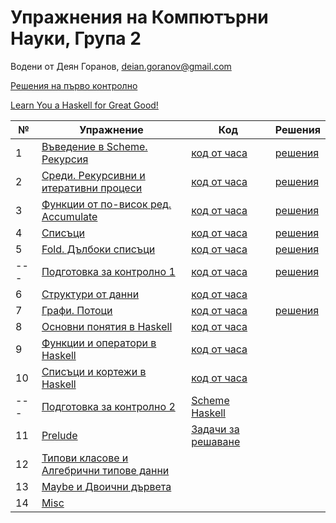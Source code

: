 # Упражнения на Компютърни Науки, Група 2

Водени от Деян Горанов, deian.goranov@gmail.com

[Решения на първо контролно](exam-01/solutions)

[Learn You a Haskell for Great Good!](http://learnyouahaskell.com/chapters)

| №   | Упражнение                                      | Код                   | Решения                       |
| --- | ----------------------------------------------- | --------------------- | ----------------------------- |
|  1  | [Въведение в Scheme. Рекурсия][1e]              | [код от часа][1c]     | [решения][1s]     |
|  2  | [Среди. Рекурсивни и итеративни процеси][2e]    | [код от часа][2c]     | [решения][2s]     |
|  3  | [Функции от по-висок ред. Accumulate][3e]       | [код от часа][3c]     | [решения][3s]     |
|  4  | [Списъци][4e]                                   | [код от часа][4c]     | [решения][4s]     |
|  5  | [Fold. Дълбоки списъци][5e]                     | [код от часа][5c]     | [решения][5s]     |
| --- | [Подготовка за контролно 1][prep1e]             | [код от часа][prep1c] | [решения][prep1s] |
|  6  | [Структури от данни][6e]                        | [код от часа][6c]     |
|  7  | [Графи. Потоци][7e]                             | [код от часа][7c]     | [решения][7s]     |
|  8  | [Основни понятия в Haskell][8e]                 | [код от часа][8c]     |
|  9  | [Функции и оператори в Haskell][9e]             | [код от часа][9c]     |
| 10  | [Списъци и кортежи в Haskell][10e]              | [код от часа][10c]    |
| --- | [Подготовка за контролно 2][prep2e]             | [Scheme][prep2cscm] [Haskell][prep2chs] |
| 11  | [Prelude][11e]                                  | [Задачи за решаване][11t] |
| 12  | [Типови класове и Алгебрични типове данни][12e] |
| 13  | [Maybe и Двоични дървета][13e]                  |
| 14  | [Misc][14e]                                     |

[1e]: 01--introduction-to-scheme--recursion
[1c]: 01--introduction-to-scheme--recursion/class.rkt
[1s]: 01--introduction-to-scheme--recursion/solutions.rkt

[2e]: 02--recursive-and-iterative-processes
[2c]: 02--recursive-and-iterative-processes/class.rkt
[2s]: 02--recursive-and-iterative-processes/solutions

[3e]: 03--higher-order-functions--accumulate
[3c]: 03--higher-order-functions--accumulate/class.rkt
[3s]: 03--higher-order-functions--accumulate/solutions

[4e]: 04--lists
[4c]: 04--lists/class.rkt
[4s]: 04--lists/solutions

[5e]: 05--fold--deep-lists
[5c]: 05--fold--deep-lists/class.rkt
[5s]: 05--fold--deep-lists/solutions

[prep1e]: exam-01/prep
[prep1c]: exam-01/prep/class.rkt
[prep1s]: exam-01/prep/solutions

[6e]: 06--ads
[6c]: 06--ads/class.rkt

[7e]: 07--graphs--streams
[7c]: 07--graphs--streams/class.rkt
[7s]: 07--graphs--streams/solutions

[8e]: 08--haskell-basics
[8c]: 08--haskell-basics/class.hs

[9e]: 09--haskell-functions-and-operators
[9c]: 09--haskell-functions-and-operators/class.hs

[10e]: 10--haskell-lists
[10c]: 10--haskell-lists/class.hs

[prep2e]: exam-02/prep
[prep2cscm]: exam-02/prep/class.rkt
[prep2chs]: exam-02/prep/class.hs

[11e]: 11--haskell-prelude
[11t]: 11--haskell-prelude/pre-solutions.hs

[12e]: 12--haskell-type-classes-and-adts/class.hs

[13e]: 13--haskell-maybe-tree/class.hs

[14e]: 14--haskell-misc/problems.hs
